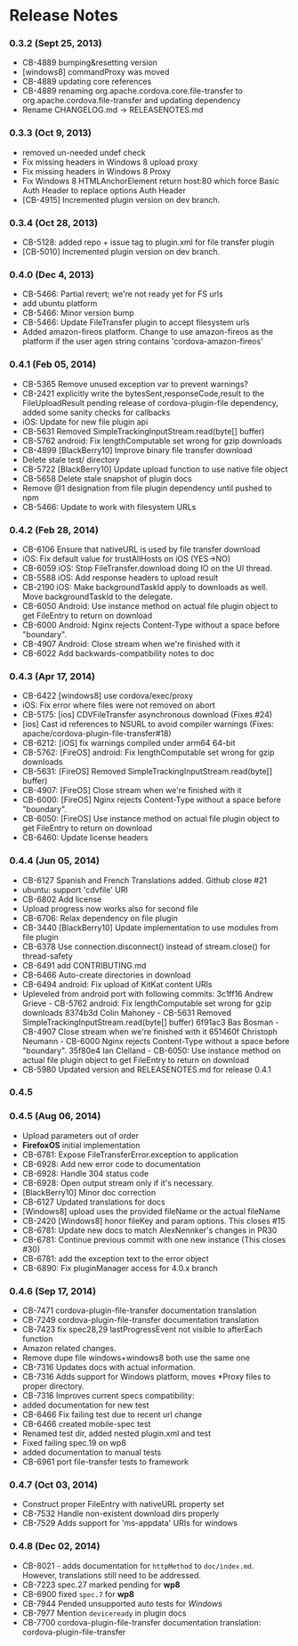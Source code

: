 <!--
#
# Licensed to the Apache Software Foundation (ASF) under one
# or more contributor license agreements.  See the NOTICE file
# distributed with this work for additional information
# regarding copyright ownership.  The ASF licenses this file
# to you under the Apache License, Version 2.0 (the
# "License"); you may not use this file except in compliance
# with the License.  You may obtain a copy of the License at
# 
# http://www.apache.org/licenses/LICENSE-2.0
# 
# Unless required by applicable law or agreed to in writing,
# software distributed under the License is distributed on an
# "AS IS" BASIS, WITHOUT WARRANTIES OR CONDITIONS OF ANY
#  KIND, either express or implied.  See the License for the
# specific language governing permissions and limitations
# under the License.
#
-->
# Release Notes

### 0.3.2 (Sept 25, 2013)
* CB-4889 bumping&resetting version
* [windows8] commandProxy was moved
* CB-4889 updating core references
* CB-4889 renaming org.apache.cordova.core.file-transfer to org.apache.cordova.file-transfer and updating dependency
* Rename CHANGELOG.md -> RELEASENOTES.md

### 0.3.3 (Oct 9, 2013)
* removed un-needed undef check
* Fix missing headers in Windows 8 upload proxy
* Fix missing headers in Windows 8 Proxy
* Fix Windows 8 HTMLAnchorElement return host:80 which force Basic Auth Header to replace options Auth Header
* [CB-4915] Incremented plugin version on dev branch.

 ### 0.3.4 (Oct 28, 2013)
* CB-5128: added repo + issue tag to plugin.xml for file transfer plugin
* [CB-5010] Incremented plugin version on dev branch.

### 0.4.0 (Dec 4, 2013)
* CB-5466: Partial revert; we're not ready yet for FS urls
* add ubuntu platform
* CB-5466: Minor version bump
* CB-5466: Update FileTransfer plugin to accept filesystem urls
* Added amazon-fireos platform. Change to use amazon-fireos as the platform if the user agen string contains 'cordova-amazon-fireos'

### 0.4.1 (Feb 05, 2014)
* CB-5365 Remove unused exception var to prevent warnings?
* CB-2421 explicitly write the bytesSent,responseCode,result to the FileUploadResult pending release of cordova-plugin-file dependency, added some sanity checks for callbacks
* iOS: Update for new file plugin api
* CB-5631 Removed SimpleTrackingInputStream.read(byte[] buffer)
* CB-5762 android: Fix lengthComputable set wrong for gzip downloads
* CB-4899 [BlackBerry10] Improve binary file transfer download
* Delete stale test/ directory
* CB-5722 [BlackBerry10] Update upload function to use native file object
* CB-5658 Delete stale snapshot of plugin docs
* Remove @1 designation from file plugin dependency until pushed to npm
* CB-5466: Update to work with filesystem URLs

### 0.4.2 (Feb 28, 2014)
* CB-6106 Ensure that nativeURL is used by file transfer download
* iOS: Fix default value for trustAllHosts on iOS (YES->NO)
* CB-6059 iOS: Stop FileTransfer.download doing IO on the UI thread.
* CB-5588 iOS: Add response headers to upload result
* CB-2190 iOS: Make backgroundTaskId apply to downloads as well. Move backgroundTaskId to the delegate.
* CB-6050 Android: Use instance method on actual file plugin object to get FileEntry to return on download
* CB-6000 Android: Nginx rejects Content-Type without a space before "boundary".
* CB-4907 Android: Close stream when we're finished with it
* CB-6022 Add backwards-compatibility notes to doc

### 0.4.3 (Apr 17, 2014)
* CB-6422 [windows8] use cordova/exec/proxy
* iOS: Fix error where files were not removed on abort
* CB-5175: [ios] CDVFileTransfer asynchronous download (Fixes #24)
* [ios] Cast id references to NSURL to avoid compiler warnings (Fixes: apache/cordova-plugin-file-transfer#18)
* CB-6212: [iOS] fix warnings compiled under arm64 64-bit
* CB-5762: [FireOS] android: Fix lengthComputable set wrong for gzip downloads
* CB-5631: [FireOS] Removed SimpleTrackingInputStream.read(byte[] buffer)
* CB-4907: [FireOS] Close stream when we're finished with it
* CB-6000: [FireOS] Nginx rejects Content-Type without a space before "boundary".
* CB-6050: [FireOS] Use instance method on actual file plugin object to get FileEntry to return on download
* CB-6460: Update license headers

### 0.4.4 (Jun 05, 2014)
* CB-6127 Spanish and French Translations added. Github close #21
* ubuntu: support 'cdvfile' URI
* CB-6802 Add license
* Upload progress now works also for second file
* CB-6706: Relax dependency on file plugin
* CB-3440 [BlackBerry10] Update implementation to use modules from file plugin
* CB-6378 Use connection.disconnect() instead of stream.close() for thread-safety
* CB-6491 add CONTRIBUTING.md
* CB-6466 Auto-create directories in download
* CB-6494 android: Fix upload of KitKat content URIs
* Upleveled from android port with following commits: 3c1ff16 Andrew Grieve - CB-5762 android: Fix lengthComputable set wrong for gzip downloads 8374b3d Colin Mahoney - CB-5631 Removed SimpleTrackingInputStream.read(byte[] buffer) 6f91ac3 Bas Bosman - CB-4907 Close stream when we're finished with it 651460f Christoph Neumann - CB-6000 Nginx rejects Content-Type without a space before "boundary". 35f80e4 Ian Clelland - CB-6050: Use instance method on actual file plugin object to get FileEntry to return on download
* CB-5980 Updated version and RELEASENOTES.md for release 0.4.1

### 0.4.5

### 0.4.5 (Aug 06, 2014)
* Upload parameters out of order
* **FirefoxOS** initial implementation
* CB-6781: Expose FileTransferError.exception to application
* CB-6928: Add new error code to documentation
* CB-6928: Handle 304 status code
* CB-6928: Open output stream only if it's necessary.
* [BlackBerry10] Minor doc correction
* CB-6127 Updated translations for docs
* [Windows8] upload uses the provided fileName or the actual fileName
* CB-2420 [Windows8] honor fileKey and param options. This closes #15
* CB-6781: Update new docs to match AlexNennker's changes in PR30
* CB-6781: Continue previous commit with one new instance (This closes #30)
* CB-6781: add the exception text to the error object
* CB-6890: Fix pluginManager access for 4.0.x branch

### 0.4.6 (Sep 17, 2014)
* CB-7471 cordova-plugin-file-transfer documentation translation
* CB-7249 cordova-plugin-file-transfer documentation translation
* CB-7423 fix spec28,29 lastProgressEvent not visible to afterEach function
* Amazon related changes.
* Remove dupe file windows+windows8 both use the same one
* CB-7316 Updates docs with actual information.
* CB-7316 Adds support for Windows platform, moves \*Proxy files to proper directory.
* CB-7316 Improves current specs compatibility:
* added documentation for new test
* CB-6466 Fix failing test due to recent url change
* CB-6466 created mobile-spec test
* Renamed test dir, added nested plugin.xml and test
* Fixed failing spec.19 on wp8
* added documentation to manual tests
* CB-6961 port file-transfer tests to framework

### 0.4.7 (Oct 03, 2014)
* Construct proper FileEntry with nativeURL property set
* CB-7532 Handle non-existent download dirs properly
* CB-7529 Adds support for 'ms-appdata' URIs for windows

### 0.4.8 (Dec 02, 2014)
* CB-8021 - adds documentation for `httpMethod` to `doc/index.md`. However, translations still need to be addressed.
* CB-7223 spec.27 marked pending for **wp8**
* CB-6900 fixed `spec.7` for **wp8**
* CB-7944 Pended unsupported auto tests for *Windows*
* CB-7977 Mention `deviceready` in plugin docs
* CB-7700 cordova-plugin-file-transfer documentation translation: cordova-plugin-file-transfer
